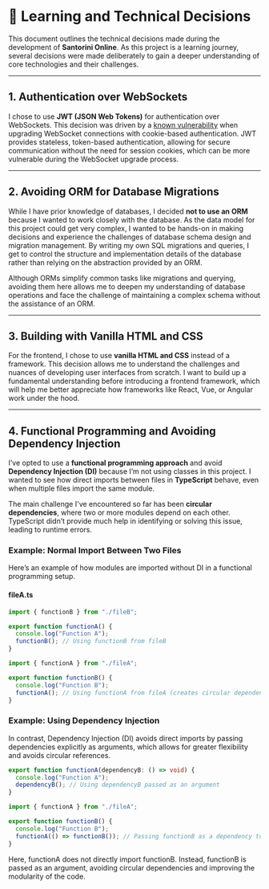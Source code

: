 # 🧠 Learning and Technical Decisions

This document outlines the technical decisions made during the development of **Santorini Online**. As this project is a learning journey, several decisions were made deliberately to gain a deeper understanding of core technologies and their challenges.

---

## 1. Authentication over WebSockets

I chose to use **JWT (JSON Web Tokens)** for authentication over WebSockets. This decision was driven by a [known vulnerability](https://cve.mitre.org) when upgrading WebSocket connections with cookie-based authentication. JWT provides stateless, token-based authentication, allowing for secure communication without the need for session cookies, which can be more vulnerable during the WebSocket upgrade process.

---

## 2. Avoiding ORM for Database Migrations

While I have prior knowledge of databases, I decided **not to use an ORM** because I wanted to work closely with the database. As the data model for this project could get very complex, I wanted to be hands-on in making decisions and experience the challenges of database schema design and migration management. By writing my own SQL migrations and queries, I get to control the structure and implementation details of the database rather than relying on the abstraction provided by an ORM.

Although ORMs simplify common tasks like migrations and querying, avoiding them here allows me to deepen my understanding of database operations and face the challenge of maintaining a complex schema without the assistance of an ORM.

---

## 3. Building with Vanilla HTML and CSS

For the frontend, I chose to use **vanilla HTML and CSS** instead of a framework. This decision allows me to understand the challenges and nuances of developing user interfaces from scratch. I want to build up a fundamental understanding before introducing a frontend framework, which will help me better appreciate how frameworks like React, Vue, or Angular work under the hood.

---

## 4. Functional Programming and Avoiding Dependency Injection

I’ve opted to use a **functional programming approach** and avoid **Dependency Injection (DI)** because I’m not using classes in this project. I wanted to see how direct imports between files in **TypeScript** behave, even when multiple files import the same module.

The main challenge I've encountered so far has been **circular dependencies**, where two or more modules depend on each other. TypeScript didn’t provide much help in identifying or solving this issue, leading to runtime errors.

### Example: Normal Import Between Two Files

Here’s an example of how modules are imported without DI in a functional programming setup.

#### **fileA.ts**

```typescript
import { functionB } from "./fileB";

export function functionA() {
  console.log("Function A");
  functionB(); // Using functionB from fileB
}
```

```typescript
import { functionA } from "./fileA";

export function functionB() {
  console.log("Function B");
  functionA(); // Using functionA from fileA (creates circular dependency)
}
```

### Example: Using Dependency Injection

In contrast, Dependency Injection (DI) avoids direct imports by passing dependencies explicitly as arguments, which allows for greater flexibility and avoids circular references.

```typescript
export function functionA(dependencyB: () => void) {
  console.log("Function A");
  dependencyB(); // Using dependencyB passed as an argument
}
```

```typescript
import { functionA } from "./fileA";

export function functionB() {
  console.log("Function B");
  functionA(() => functionB()); // Passing functionB as a dependency to functionA
}
```

Here, functionA does not directly import functionB. Instead, functionB is passed as an argument, avoiding circular dependencies and improving the modularity of the code.
